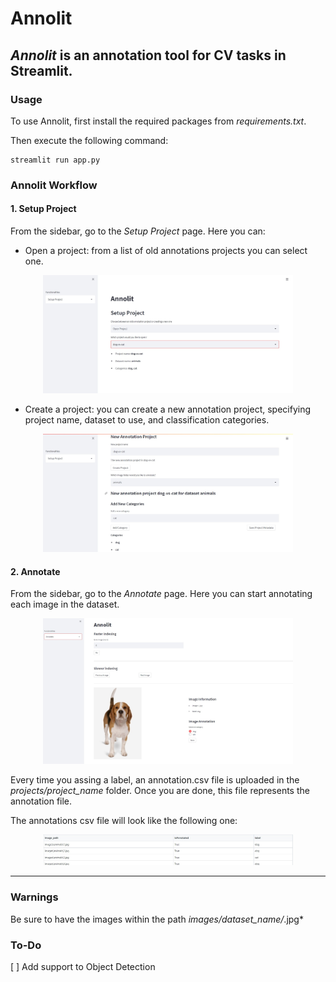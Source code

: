 # **Annolit**

## *Annolit* is an annotation tool for CV tasks in Streamlit.

### **Usage** 

To use Annolit, first install the required packages from *requirements.txt*.

Then execute the following command:

```
streamlit run app.py
```

### **Annolit Workflow**

#### **1. Setup Project**
From the sidebar, go to the *Setup Project* page. Here you can:
* Open a project: from a list of old annotations projects you can select one.
<p align="center">
    <img src="static/open_project.jpg" width="400px"></img>
</p>
    
* Create a project: you can create a new annotation project, specifying project name, dataset to use, and classification categories.
<p align="center">
    <img src="static/create_project.jpg" width="400px"></img>
</p>

        
#### **2. Annotate**
From the sidebar, go to the *Annotate* page. Here you can start annotating each image in the dataset.
<p align="center">
    <img src="static/annotate.jpg" width="400px"></img>
</p>
    
Every time you assing a label, an annotation.csv file is uploaded in the *projects/project_name* folder. Once you are done, this file represents the annotation file.

The annotations csv file will look like the following one:
<p align="center">
    <img src="static/annotations.jpg" width="400px"></img>
</p>


----------
### **Warnings**
Be sure to have the images within the path *images/dataset_name/*.jpg*

### **To-Do**
[ ] Add support to Object Detection
    